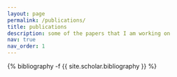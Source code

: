 ```yaml
---
layout: page
permalink: /publications/
title: publications
description: some of the papers that I am working on
nav: true
nav_order: 1
---
```

<!-- _pages/publications.md -->
<div class="publications">

{% bibliography -f {{ site.scholar.bibliography }} %}

</div>

